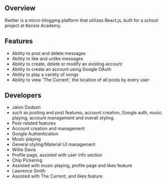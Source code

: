 

## Overview

Kwitter is a micro-blogging platform that utilizes React.js, built for a school project at Kenzie Academy.

## Features

- Ability to post and delete messages
- Ability to like and unlike messages
- Ability to create, delete or modify an existing account
- Ability to create an account using Google OAuth
- Ability to play a variety of songs
- Ability to view 'The Current', the location of all posts by every user


## Developers
- Jalon Dodson
 - such as posting and post features, account creation, Google auth, music playing, account management and overall styling.
 - Post-related features
 - Account creation and management
 - Google Authentication
 - Music playing
 - General styling/Material UI management
- Willie Davis
 - Profile page, assisted with user info section
- Chip Pickering
 - Assisted with music playing, profile page and likes feature
- Lawrence Smith
 - Assisted with The Current, and likes feature
